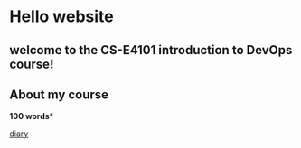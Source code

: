 # Hello website

## welcome to the CS-E4101 introduction to DevOps course!

## About my course

****100 words*****



[diary](diary-013.md)
